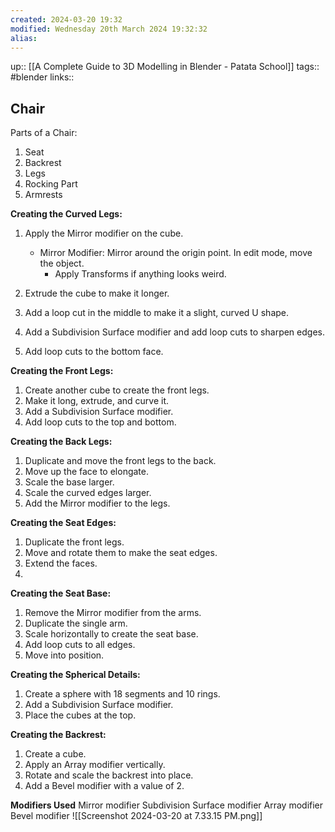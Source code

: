```yaml
---
created: 2024-03-20 19:32
modified: Wednesday 20th March 2024 19:32:32
alias:
---
```

up::  [[A Complete Guide to 3D Modelling in Blender - Patata School]]
tags:: #blender
links::
## Chair

Parts of a Chair:
1. Seat
2. Backrest
3. Legs
4. Rocking Part
5. Armrests


**Creating the Curved Legs:**
1. Apply the Mirror modifier on the cube.
	- Mirror Modifier: Mirror around the origin point. In edit mode, move the object.
		- Apply Transforms if anything looks weird.

2. Extrude the cube to make it longer.
3. Add a loop cut in the middle to make it a slight, curved U shape.
4. Add a Subdivision Surface modifier and add loop cuts to sharpen edges.
5. Add loop cuts to the bottom face.

**Creating the Front Legs:**
1. Create another cube to create the front legs.
2. Make it long, extrude, and curve it.
3. Add a Subdivision Surface modifier.
4. Add loop cuts to the top and bottom.

**Creating the Back Legs:**
1. Duplicate and move the front legs to the back.
2. Move up the face to elongate.
3. Scale the base larger.
4. Scale the curved edges larger.
5. Add the Mirror modifier to the legs.

**Creating the Seat Edges:**
1. Duplicate the front legs.
2. Move and rotate them to make the seat edges.
3. Extend the faces.
4.
**Creating the Seat Base:**
1. Remove the Mirror modifier from the arms.
2. Duplicate the single arm.
3. Scale horizontally to create the seat base.
4. Add loop cuts to all edges.
5. Move into position.

**Creating the Spherical Details:**
1. Create a sphere with 18 segments and 10 rings.
2. Add a Subdivision Surface modifier.
3. Place the cubes at the top.

**Creating the Backrest:**
1. Create a cube.
2. Apply an Array modifier vertically.
3. Rotate and scale the backrest into place.
4. Add a Bevel modifier with a value of 2.

**Modifiers Used**
 Mirror modifier
 Subdivision Surface modifier
 Array modifier
 Bevel modifier
 ![[Screenshot 2024-03-20 at 7.33.15 PM.png]]
